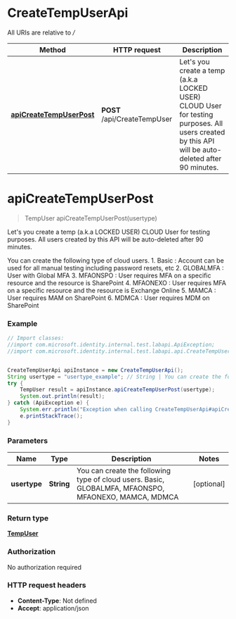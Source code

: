 # CreateTempUserApi

All URIs are relative to */*

Method | HTTP request | Description
------------- | ------------- | -------------
[**apiCreateTempUserPost**](CreateTempUserApi.md#apiCreateTempUserPost) | **POST** /api/CreateTempUser | Let&#x27;s you create a temp (a.k.a LOCKED USER) CLOUD User for testing purposes.   All users created by this API will be auto-deleted after 90 minutes.

<a name="apiCreateTempUserPost"></a>
# **apiCreateTempUserPost**
> TempUser apiCreateTempUserPost(usertype)

Let&#x27;s you create a temp (a.k.a LOCKED USER) CLOUD User for testing purposes.   All users created by this API will be auto-deleted after 90 minutes.

You can create the following type of cloud users.        1. Basic : Account can be used for all manual testing including password resets, etc      2. GLOBALMFA : User with Global MFA      3. MFAONSPO : User requires MFA on a specific resource and the resource is SharePoint      4. MFAONEXO : User requires MFA on a specific resource and the resource is Exchange Online      5. MAMCA : User requires MAM on SharePoint      6. MDMCA : User requires MDM on SharePoint

### Example
```java
// Import classes:
//import com.microsoft.identity.internal.test.labapi.ApiException;
//import com.microsoft.identity.internal.test.labapi.api.CreateTempUserApi;


CreateTempUserApi apiInstance = new CreateTempUserApi();
String usertype = "usertype_example"; // String | You can create the following type of cloud users. Basic, GLOBALMFA, MFAONSPO, MFAONEXO, MAMCA, MDMCA
try {
    TempUser result = apiInstance.apiCreateTempUserPost(usertype);
    System.out.println(result);
} catch (ApiException e) {
    System.err.println("Exception when calling CreateTempUserApi#apiCreateTempUserPost");
    e.printStackTrace();
}
```

### Parameters

Name | Type | Description  | Notes
------------- | ------------- | ------------- | -------------
 **usertype** | **String**| You can create the following type of cloud users. Basic, GLOBALMFA, MFAONSPO, MFAONEXO, MAMCA, MDMCA | [optional]

### Return type

[**TempUser**](TempUser.md)

### Authorization

No authorization required

### HTTP request headers

 - **Content-Type**: Not defined
 - **Accept**: application/json

